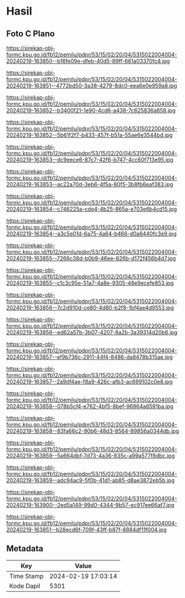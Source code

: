 # Hasil

## Foto C Plano

https://sirekap-obj-formc.kpu.go.id/fb12/pemilu/pdpr/53/15/02/20/04/5315022004004-20240219-163850--b16fe09e-dfeb-40d5-89ff-661a03370fc4.jpg

https://sirekap-obj-formc.kpu.go.id/fb12/pemilu/pdpr/53/15/02/20/04/5315022004004-20240219-163851--4772bd50-3a38-4279-8dc0-eea6e0e959a8.jpg

https://sirekap-obj-formc.kpu.go.id/fb12/pemilu/pdpr/53/15/02/20/04/5315022004004-20240219-163852--b3400f21-1e90-4cd6-a438-7c625836a858.jpg

https://sirekap-obj-formc.kpu.go.id/fb12/pemilu/pdpr/53/15/02/20/04/5315022004004-20240219-163852--5b61f2f7-b433-457f-b51a-55ae6e3544bd.jpg

https://sirekap-obj-formc.kpu.go.id/fb12/pemilu/pdpr/53/15/02/20/04/5315022004004-20240219-163853--dc9eece6-87c7-42f6-b747-4cc60f713e95.jpg

https://sirekap-obj-formc.kpu.go.id/fb12/pemilu/pdpr/53/15/02/20/04/5315022004004-20240219-163853--ac22a70d-3eb6-4f5a-80f5-3b8fb6eaf383.jpg

https://sirekap-obj-formc.kpu.go.id/fb12/pemilu/pdpr/53/15/02/20/04/5315022004004-20240219-163854--c746225a-cde4-4b25-865a-e703e6b4cd15.jpg

https://sirekap-obj-formc.kpu.go.id/fb12/pemilu/pdpr/53/15/02/20/04/5315022004004-20240219-163854--a3c5e01d-6a75-4a64-b466-d0a6440fc3e9.jpg

https://sirekap-obj-formc.kpu.go.id/fb12/pemilu/pdpr/53/15/02/20/04/5315022004004-20240219-163855--7266c38d-b0b9-46ee-826b-d172f456b4d7.jpg

https://sirekap-obj-formc.kpu.go.id/fb12/pemilu/pdpr/53/15/02/20/04/5315022004004-20240219-163855--c1c3c95e-51a7-4a8e-9305-48e9ecefe853.jpg

https://sirekap-obj-formc.kpu.go.id/fb12/pemilu/pdpr/53/15/02/20/04/5315022004004-20240219-163856--7c2d910d-ce80-4d80-b2f8-1bf4ae4d9553.jpg

https://sirekap-obj-formc.kpu.go.id/fb12/pemilu/pdpr/53/15/02/20/04/5315022004004-20240219-163856--ed62a57b-3b07-4207-8a2b-3a39314d20b6.jpg

https://sirekap-obj-formc.kpu.go.id/fb12/pemilu/pdpr/53/15/02/20/04/5315022004004-20240219-163857--ef9b736c-2911-44f4-8486-da8478b315ae.jpg

https://sirekap-obj-formc.kpu.go.id/fb12/pemilu/pdpr/53/15/02/20/04/5315022004004-20240219-163857--2a9df4ae-f8a9-426c-afb3-ac699102c0e8.jpg

https://sirekap-obj-formc.kpu.go.id/fb12/pemilu/pdpr/53/15/02/20/04/5315022004004-20240219-163858--078b5cf4-e762-4bf5-8bef-96964a6591ba.jpg

https://sirekap-obj-formc.kpu.go.id/fb12/pemilu/pdpr/53/15/02/20/04/5315022004004-20240219-163858--83fa66c2-90b6-48d3-8564-89856a0344db.jpg

https://sirekap-obj-formc.kpu.go.id/fb12/pemilu/pdpr/53/15/02/20/04/5315022004004-20240219-163859--5a664dbf-7d73-4a36-835c-a99a577f8dbc.jpg

https://sirekap-obj-formc.kpu.go.id/fb12/pemilu/pdpr/53/15/02/20/04/5315022004004-20240219-163859--adc94ac9-5f0b-41d1-ab85-d8ae3872eb5b.jpg

https://sirekap-obj-formc.kpu.go.id/fb12/pemilu/pdpr/53/15/02/20/04/5315022004004-20240219-163900--2ed5a149-99d0-4344-9b57-ec917ee66af7.jpg

https://sirekap-obj-formc.kpu.go.id/fb12/pemilu/pdpr/53/15/02/20/04/5315022004004-20240219-163851--b28ecd6f-709f-43ff-b87f-8884df11f004.jpg


## Metadata

| Key        | Value               |
| ---------- | ------------------- |
| Time Stamp | 2024-02-19 17:03:14 |
| Kode Dapil | 5301                |



